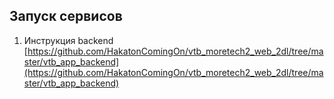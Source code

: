 
## Запуск сервисов


1) Инструкция backend [https://github.com/HakatonComingOn/vtb_moretech2_web_2dl/tree/master/vtb_app_backend](https://github.com/HakatonComingOn/vtb_moretech2_web_2dl/tree/master/vtb_app_backend)




